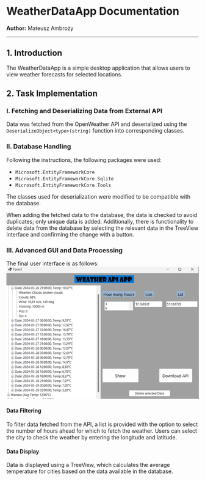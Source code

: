 # WeatherDataApp Documentation

**Author:** Mateusz Ambroży

---

## 1. Introduction

The WeatherDataApp is a simple desktop application that allows users to view weather forecasts for selected locations.

## 2. Task Implementation

### I. Fetching and Deserializing Data from External API

Data was fetched from the OpenWeather API and deserialized using the `DeserializeObject<type>(string)` function into corresponding classes.

### II. Database Handling

Following the instructions, the following packages were used:
- `Microsoft.EntityFrameworkCore`
- `Microsoft.EntityFrameworkCore.Sqlite`
- `Microsoft.EntityFrameworkCore.Tools`

The classes used for deserialization were modified to be compatible with the database.

When adding the fetched data to the database, the data is checked to avoid duplicates; only unique data is added. Additionally, there is functionality to delete data from the database by selecting the relevant data in the TreeView interface and confirming the change with a button.

### III. Advanced GUI and Data Processing

The final user interface is as follows:
![Screenshot](images/img.png)

#### Data Filtering

To filter data fetched from the API, a list is provided with the option to select the number of hours ahead for which to fetch the weather. Users can select the city to check the weather by entering the longitude and latitude.

#### Data Display

Data is displayed using a TreeView, which calculates the average temperature for cities based on the data available in the database.
